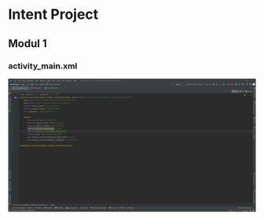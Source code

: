 # Intent Project
## Modul 1
### activity_main.xml
![Gambar Pertama](https://github.com/arhamsyuhada/Intent_Project/blob/master/img/modul%201/materi3_modul1_ActivityMain_xml.png?raw=true)
